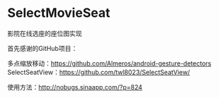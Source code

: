 SelectMovieSeat
===============

影院在线选座的座位图实现

首先感谢的GitHub项目：

多点缩放移动：https://github.com/Almeros/android-gesture-detectors
SelectSeatView：https://github.com/twl8023/SelectSeatView/

使用方法：http://nobugs.sinaapp.com/?p=824